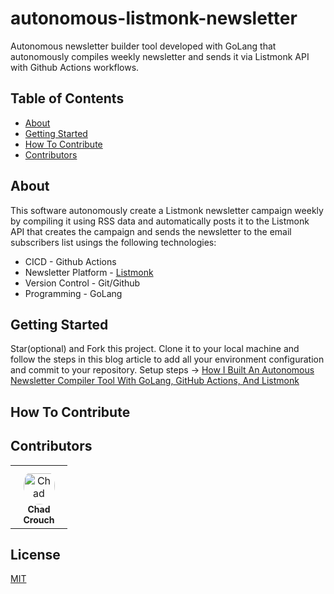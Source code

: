 # autonomous-listmonk-newsletter
Autonomous newsletter builder tool developed with GoLang that autonomously compiles weekly newsletter and sends it via Listmonk API with Github Actions workflows.

## Table of Contents

- [About](#about)
- [Getting Started](#getting-started)
- [How To Contribute](#how-to-contribute)
- [Contributors](#contributors)

## About

This software autonomously create a Listmonk newsletter campaign weekly by compiling it using RSS data and automatically posts it to the Listmonk API that creates the campaign and sends the newsletter to the email subscribers list usings the following technologies:

- CICD - Github Actions
- Newsletter Platform - [Listmonk](https://opensourcegeeks.net/how-to-install-listmonk-with-docker/)
- Version Control - Git/Github
- Programming - GoLang

## Getting Started

Star(optional) and Fork this project. Clone it to your local machine and follow the steps in this blog article to add all your environment configuration and commit to your repository. Setup steps -> [How I Built An Autonomous Newsletter Compiler Tool With GoLang, GitHub Actions, And Listmonk](https://opensourcegeeks.net/how-i-built-an-autonomous-newsletter-compiler-tool-with-golang-github-actions-and-listmonk/)

## How To Contribute


## Contributors

<table>
<tr>
    <td align="center" style="word-wrap: break-word; width: 75.0; height: 75.0">
        <a href=https://github.com/chaddyc>
            <img src=https://avatars.githubusercontent.com/u/34277139?v=4 width="50;"  style="border-radius:50%;align-items:center;justify-content:center;overflow:hidden;padding-top:10px" alt=Chad Crouch/>
            <br />
            <sub style="font-size:14px"><b>Chad Crouch</b></sub>
        </a>
    </td>
</tr>
</table>

## License

[MIT](./LICENSE)